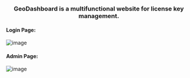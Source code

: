 <h3 align="center">GeoDashboard is a multifunctional website for license key management.</h3>

<p align="left">
</p>
<p align="left">
</p>
<p align="left">
</p>

<h4 align="left">Login Page:</h4>

![image](https://user-images.githubusercontent.com/80686174/185171027-0e5df236-f1c8-4ab9-a947-3715f24e01de.png)

<p align="left">
</p>
<p align="left">
</p>
<p align="left">
</p>

<h4 align="left">Admin Page:</h4>

![image](https://user-images.githubusercontent.com/80686174/185172372-2977e7e8-da21-44db-bee6-2596b4a50e37.png)
